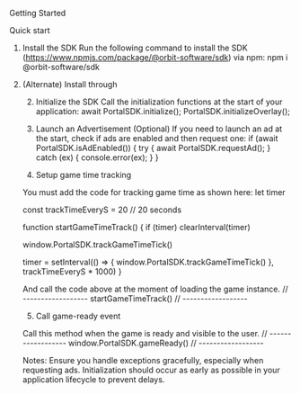 Getting Started

Quick start
1. Install the SDK
Run the following command to install the SDK (https://www.npmjs.com/package/@orbit-software/sdk) via npm:
npm i @orbit-software/sdk


2. (Alternate) Install through <script> tag
<script src="https://storage.googleapis.com/social-networth/scripts/sdk.umd.js"></script>



2. Initialize the SDK
Call the initialization functions at the start of your application:
await PortalSDK.initialize();
PortalSDK.initializeOverlay();



3. Launch an Advertisement (Optional)
If you need to launch an ad at the start, check if ads are enabled and then request one:
if (await PortalSDK.isAdEnabled()) {
  try {
    await PortalSDK.requestAd();
  } catch (ex) {
    console.error(ex);
  }
}




4. Setup game time tracking


You must add the code for tracking game time as shown here:
let timer

const trackTimeEveryS = 20 // 20 seconds

function startGameTimeTrack() {
   if (timer) clearInterval(timer)

   window.PortalSDK.trackGameTimeTick()

   timer = setInterval(() => {
       window.PortalSDK.trackGameTimeTick()
   }, trackTimeEveryS * 1000)
}


And call the code above at the moment of loading the game instance.
// ------------------
startGameTimeTrack()
// ------------------


5. Call game-ready event

Call this method when the game is ready and visible to the user.
// ------------------
window.PortalSDK.gameReady()
// ------------------



Notes:
Ensure you handle exceptions gracefully, especially when requesting ads.
Initialization should occur as early as possible in your application lifecycle to prevent delays.
